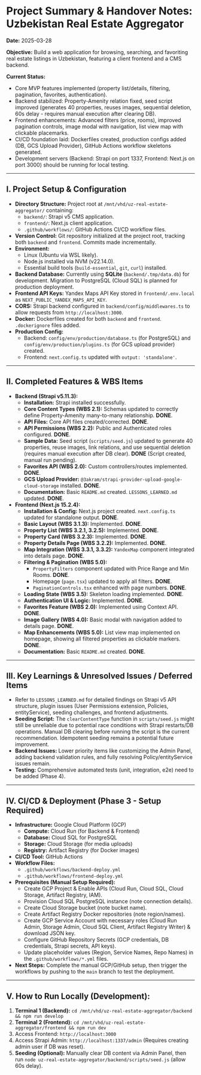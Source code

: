 # Project Summary & Handover Notes: Uzbekistan Real Estate Aggregator

**Date:** 2025-03-28

**Objective:** Build a web application for browsing, searching, and favoriting real estate listings in Uzbekistan, featuring a client frontend and a CMS backend.

**Current Status:**
*   Core MVP features implemented (property list/details, filtering, pagination, favorites, authentication).
*   Backend stabilized: Property-Amenity relation fixed, seed script improved (generates 40 properties, reuses images, sequential deletion, 60s delay - requires manual execution after clearing DB).
*   Frontend enhancements: Advanced filters (price, rooms), improved pagination controls, image modal with navigation, list view map with clickable placemarks.
*   CI/CD foundation laid: Dockerfiles created, production configs added (DB, GCS Upload Provider), GitHub Actions workflow skeletons generated.
*   Development servers (Backend: Strapi on port 1337, Frontend: Next.js on port 3000) should be running for local testing.

---

## I. Project Setup & Configuration

*   **Directory Structure:** Project root at `/mnt/vhd/uz-real-estate-aggregator/` containing:
    *   `backend/`: Strapi v5 CMS application.
    *   `frontend/`: Next.js client application.
    *   `.github/workflows/`: GitHub Actions CI/CD workflow files.
*   **Version Control:** Git repository initialized at the project root, tracking both `backend` and `frontend`. Commits made incrementally.
*   **Environment:**
    *   Linux (Ubuntu via WSL likely).
    *   Node.js installed via NVM (v22.14.0).
    *   Essential build tools (`build-essential`, `git`, `curl`) installed.
*   **Backend Database:** Currently using **SQLite** (`backend/.tmp/data.db`) for development. Migration to PostgreSQL (Cloud SQL) is planned for production deployment.
*   **Frontend API Keys:** Yandex Maps API Key stored in `frontend/.env.local` as `NEXT_PUBLIC_YANDEX_MAPS_API_KEY`.
*   **CORS:** Strapi backend configured in `backend/config/middlewares.ts` to allow requests from `http://localhost:3000`.
*   **Docker:** Dockerfiles created for both `backend` and `frontend`. `.dockerignore` files added.
*   **Production Config:**
    *   Backend: `config/env/production/database.ts` (for PostgreSQL) and `config/env/production/plugins.ts` (for GCS upload provider) created.
    *   Frontend: `next.config.ts` updated with `output: 'standalone'`.

---

## II. Completed Features & WBS Items

*   **Backend (Strapi v5.11.3):**
    *   **Installation:** Strapi installed successfully.
    *   **Core Content Types (WBS 2.1):** Schemas updated to correctly define Property-Amenity many-to-many relationship. **DONE**.
    *   **API Files:** Core API files created/corrected. **DONE**.
    *   **API Permissions (WBS 2.2):** Public and Authenticated roles configured. **DONE**.
    *   **Sample Data:** Seed script (`scripts/seed.js`) updated to generate 40 properties, reuse images, link relations, and use sequential deletion (requires manual execution after DB clear). **DONE** (Script created, manual run pending).
    *   **Favorites API (WBS 2.0):** Custom controllers/routes implemented. **DONE**.
    *   **GCS Upload Provider:** `@3akram/strapi-provider-upload-google-cloud-storage` installed. **DONE**.
    *   **Documentation:** Basic `README.md` created. `LESSONS_LEARNED.md` updated. **DONE**.
*   **Frontend (Next.js 15.2.4):**
    *   **Installation & Config:** Next.js project created. `next.config.ts` updated for standalone output. **DONE**.
    *   **Basic Layout (WBS 3.1.3):** Implemented. **DONE**.
    *   **Property List (WBS 3.2.1, 3.2.5):** Implemented. **DONE**.
    *   **Property Card (WBS 3.2.3):** Implemented. **DONE**.
    *   **Property Details Page (WBS 3.2.2):** Implemented. **DONE**.
    *   **Map Integration (WBS 3.3.1, 3.3.2):** `YandexMap` component integrated into details page. **DONE**.
    *   **Filtering & Pagination (WBS 5.0):**
        *   `PropertyFilters` component updated with Price Range and Min Rooms. **DONE**.
        *   Homepage (`page.tsx`) updated to apply all filters. **DONE**.
        *   `PaginationControls.tsx` enhanced with page numbers. **DONE**.
    *   **Loading State (WBS 3.5):** Skeleton loading implemented. **DONE**.
    *   **Authentication UI & Logic:** Implemented. **DONE**.
    *   **Favorites Feature (WBS 2.0):** Implemented using Context API. **DONE**.
    *   **Image Gallery (WBS 4.0):** Basic modal with navigation added to details page. **DONE**.
    *   **Map Enhancements (WBS 5.0):** List view map implemented on homepage, showing all filtered properties as clickable markers. **DONE**.
    *   **Documentation:** Basic `README.md` created. **DONE**.

---

## III. Key Learnings & Unresolved Issues / Deferred Items

*   Refer to `LESSONS_LEARNED.md` for detailed findings on Strapi v5 API structure, plugin issues (User Permissions extension, Policies, entityService), seeding challenges, and frontend adjustments.
*   **Seeding Script:** The `clearContentType` function in `scripts/seed.js` might still be unreliable due to potential race conditions with Strapi restarts/DB operations. Manual DB clearing before running the script is the current recommendation. Idempotent seeding remains a potential future improvement.
*   **Backend Issues:** Lower priority items like customizing the Admin Panel, adding backend validation rules, and fully resolving Policy/entityService issues remain.
*   **Testing:** Comprehensive automated tests (unit, integration, e2e) need to be added (Phase 4).

---

## IV. CI/CD & Deployment (Phase 3 - Setup Required)

*   **Infrastructure:** Google Cloud Platform (GCP)
    *   **Compute:** Cloud Run (for Backend & Frontend)
    *   **Database:** Cloud SQL for PostgreSQL
    *   **Storage:** Cloud Storage (for media uploads)
    *   **Registry:** Artifact Registry (for Docker images)
*   **CI/CD Tool:** GitHub Actions
*   **Workflow Files:**
    *   `.github/workflows/backend-deploy.yml`
    *   `.github/workflows/frontend-deploy.yml`
*   **Prerequisites (Manual Setup Required):**
    *   Create GCP Project & Enable APIs (Cloud Run, Cloud SQL, Cloud Storage, Artifact Registry, IAM).
    *   Provision Cloud SQL PostgreSQL instance (note connection details).
    *   Create Cloud Storage bucket (note bucket name).
    *   Create Artifact Registry Docker repositories (note region/names).
    *   Create GCP Service Account with necessary roles (Cloud Run Admin, Storage Admin, Cloud SQL Client, Artifact Registry Writer) & download JSON key.
    *   Configure GitHub Repository Secrets (GCP credentials, DB credentials, Strapi secrets, API keys).
    *   Update placeholder values (Region, Service Names, Repo Names) in the `.github/workflows/*.yml` files.
*   **Next Steps:** Complete the manual GCP/GitHub setup, then trigger the workflows by pushing to the `main` branch to test the deployment.

---

## V. How to Run Locally (Development):

1.  **Terminal 1 (Backend):** `cd /mnt/vhd/uz-real-estate-aggregator/backend && npm run develop`
2.  **Terminal 2 (Frontend):** `cd /mnt/vhd/uz-real-estate-aggregator/frontend && npm run dev`
3.  Access Frontend: `http://localhost:3000`
4.  Access Strapi Admin: `http://localhost:1337/admin` (Requires creating admin user if DB was reset).
5.  **Seeding (Optional):** Manually clear DB content via Admin Panel, then run `node uz-real-estate-aggregator/backend/scripts/seed.js` (allow 60s delay).
